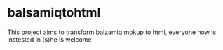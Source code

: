 # balsamiqtohtml
This project aims to transform balzamiq mokup to html, everyone how is instested in (s)he is welcome
